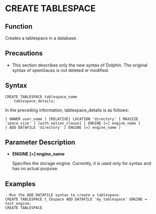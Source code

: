 # CREATE TABLESPACE<a name="ZH-CN_TOPIC_0289900078"></a>

## Function<a name="en-us_topic_0283137328_en-us_topic_0237122120_en-us_topic_0059777670_sbf00214c21e441f5adc2bc08ecaca4e7"></a>

Creates a tablespace in a database.

## Precautions<a name="en-us_topic_0283137328_en-us_topic_0237122120_en-us_topic_0059777670_s54948265e9f34f1fac838f60ac0bd3a6"></a>

-   This section describes only the new syntax of Dolphin. The original syntax of openGauss is not deleted or modified.

## Syntax<a name="en-us_topic_0283137328_en-us_topic_0237122120_en-us_topic_0059777670_s9f8a8395cc464cd2a34dec7a82fedc7b"></a>

```
CREATE TABLESPACE tablespace_name
    tablespace_details;
```

In the preceding information, tablespace\_details is as follows:

```
[ OWNER user_name ] [RELATIVE] LOCATION 'directory' [ MAXSIZE 'space_size' ] [with_option_clause] [ ENGINE [=] engine_name ]
| ADD DATAFILE 'directory' [ ENGINE [=] engine_name ]
```

## Parameter Description<a name="en-us_topic_0283137328_en-us_topic_0237122120_en-us_topic_0059777670_see2346106f4e402da499ad74c533dfa8"></a>

-   **ENGINE \[=\] engine_name**

    Specifies the storage engine. Currently, it is used only for syntax and has no actual purpose.

## Examples<a name="en-us_topic_0283137328_en-us_topic_0237122120_en-us_topic_0059777670_s4e5e97caa377440d87fad0d49b56323e"></a>

```
--Run the ADD DATAFILE syntax to create a tablespace.
CREATE TABLESPACE t_tbspace ADD DATAFILE 'my_tablespace' ENGINE = test_engine;
CREATE TABLESPACE
```
